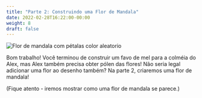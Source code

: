 ```yaml
---
title: "Parte 2: Construindo uma Flor de Mandala"
date: 2022-02-28T16:22:00-00:00
weight: 8
draft: false
---
```


![Flor de mandala com pétalas  color aleatorio](https://paper-attachments.dropbox.com/s_F078714AB8FA59FD292476DB5E3304D54CD817148B6A8087A90D63D6C59A7C0D_1563989900782_mandala+colors.PNG)

Bom trabalho! Você terminou de construir um favo de mel para a colméia do Alex, mas Alex também precisa obter pólen das flores! Não seria legal adicionar uma flor ao desenho também? Na parte 2, criaremos uma flor de mandala!

(Fique atento - iremos mostrar como uma flor de mandala se parece.)
